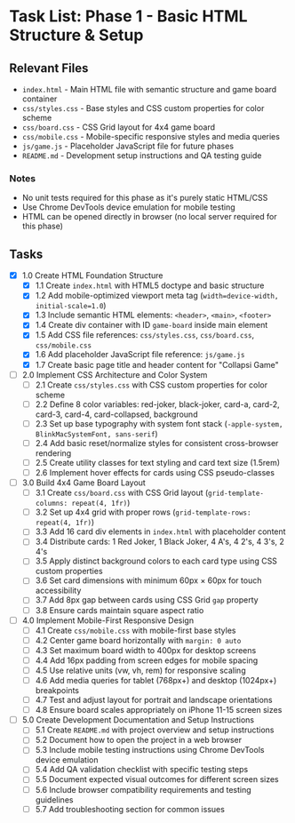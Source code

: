 # Task List: Phase 1 - Basic HTML Structure & Setup

## Relevant Files

- `index.html` - Main HTML file with semantic structure and game board container
- `css/styles.css` - Base styles and CSS custom properties for color scheme
- `css/board.css` - CSS Grid layout for 4x4 game board
- `css/mobile.css` - Mobile-specific responsive styles and media queries
- `js/game.js` - Placeholder JavaScript file for future phases
- `README.md` - Development setup instructions and QA testing guide

### Notes

- No unit tests required for this phase as it's purely static HTML/CSS
- Use Chrome DevTools device emulation for mobile testing
- HTML can be opened directly in browser (no local server required for this phase)

## Tasks

- [x] 1.0 Create HTML Foundation Structure
  - [x] 1.1 Create `index.html` with HTML5 doctype and basic structure
  - [x] 1.2 Add mobile-optimized viewport meta tag (`width=device-width, initial-scale=1.0`)
  - [x] 1.3 Include semantic HTML elements: `<header>`, `<main>`, `<footer>`
  - [x] 1.4 Create div container with ID `game-board` inside main element
  - [x] 1.5 Add CSS file references: `css/styles.css`, `css/board.css`, `css/mobile.css`
  - [x] 1.6 Add placeholder JavaScript file reference: `js/game.js`
  - [x] 1.7 Create basic page title and header content for "Collapsi Game"

- [ ] 2.0 Implement CSS Architecture and Color System
  - [ ] 2.1 Create `css/styles.css` with CSS custom properties for color scheme
  - [ ] 2.2 Define 8 color variables: red-joker, black-joker, card-a, card-2, card-3, card-4, card-collapsed, background
  - [ ] 2.3 Set up base typography with system font stack (`-apple-system, BlinkMacSystemFont, sans-serif`)
  - [ ] 2.4 Add basic reset/normalize styles for consistent cross-browser rendering
  - [ ] 2.5 Create utility classes for text styling and card text size (1.5rem)
  - [ ] 2.6 Implement hover effects for cards using CSS pseudo-classes

- [ ] 3.0 Build 4x4 Game Board Layout
  - [ ] 3.1 Create `css/board.css` with CSS Grid layout (`grid-template-columns: repeat(4, 1fr)`)
  - [ ] 3.2 Set up 4x4 grid with proper rows (`grid-template-rows: repeat(4, 1fr)`)
  - [ ] 3.3 Add 16 card div elements in `index.html` with placeholder content
  - [ ] 3.4 Distribute cards: 1 Red Joker, 1 Black Joker, 4 A's, 4 2's, 4 3's, 2 4's
  - [ ] 3.5 Apply distinct background colors to each card type using CSS custom properties
  - [ ] 3.6 Set card dimensions with minimum 60px × 60px for touch accessibility
  - [ ] 3.7 Add 8px gap between cards using CSS Grid `gap` property
  - [ ] 3.8 Ensure cards maintain square aspect ratio

- [ ] 4.0 Implement Mobile-First Responsive Design
  - [ ] 4.1 Create `css/mobile.css` with mobile-first base styles
  - [ ] 4.2 Center game board horizontally with `margin: 0 auto`
  - [ ] 4.3 Set maximum board width to 400px for desktop screens
  - [ ] 4.4 Add 16px padding from screen edges for mobile spacing
  - [ ] 4.5 Use relative units (vw, vh, rem) for responsive scaling
  - [ ] 4.6 Add media queries for tablet (768px+) and desktop (1024px+) breakpoints
  - [ ] 4.7 Test and adjust layout for portrait and landscape orientations
  - [ ] 4.8 Ensure board scales appropriately on iPhone 11-15 screen sizes

- [ ] 5.0 Create Development Documentation and Setup Instructions
  - [ ] 5.1 Create `README.md` with project overview and setup instructions
  - [ ] 5.2 Document how to open the project in a web browser
  - [ ] 5.3 Include mobile testing instructions using Chrome DevTools device emulation
  - [ ] 5.4 Add QA validation checklist with specific testing steps
  - [ ] 5.5 Document expected visual outcomes for different screen sizes
  - [ ] 5.6 Include browser compatibility requirements and testing guidelines
  - [ ] 5.7 Add troubleshooting section for common issues
